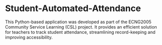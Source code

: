 # Student-Automated-Attendance
This Python-based application was developed as part of the ECNG2005 Community Service Learning (CSL) project. It provides an efficient solution for teachers to track student attendance, streamlining record-keeping and improving accessibility.
